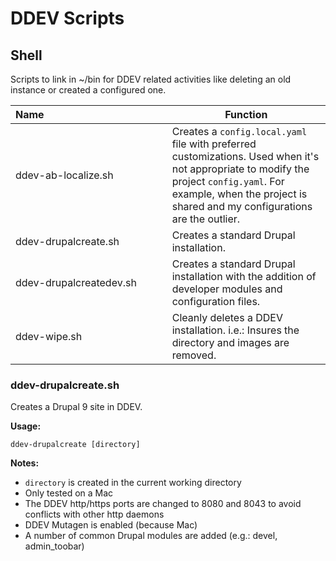 # DDEV Scripts

## Shell

Scripts to link in ~/bin for DDEV related activities like deleting an old instance or created a configured one.

| Name&nbsp;&nbsp;&nbsp;&nbsp;&nbsp;&nbsp;&nbsp;&nbsp;&nbsp;&nbsp;&nbsp;&nbsp;&nbsp;&nbsp;&nbsp;&nbsp;&nbsp;&nbsp;&nbsp;&nbsp;&nbsp;&nbsp;&nbsp;&nbsp;&nbsp;&nbsp;&nbsp;&nbsp;&nbsp;&nbsp;&nbsp;&nbsp;&nbsp;&nbsp;&nbsp;&nbsp;&nbsp;&nbsp;&nbsp;&nbsp;&nbsp;&nbsp;&nbsp;&nbsp;| Function |
|:--------------------|-------|
| ddev-ab-localize.sh | Creates a `config.local.yaml` file with preferred customizations. Used when it's not appropriate to modify the project `config.yaml`. For example, when the project is shared and my configurations are the outlier. |
| ddev-drupalcreate.sh | Creates a standard Drupal installation. |
| ddev-drupalcreatedev.sh | Creates a standard Drupal installation with the addition of developer modules and configuration files. |
| ddev-wipe.sh | Cleanly deletes a DDEV installation. i.e.: Insures the directory and images are removed. |

### ddev-drupalcreate.sh

Creates a Drupal 9 site in DDEV.

**Usage:**

`ddev-drupalcreate [directory]`

**Notes:**

- `directory` is created in the current working directory
- Only tested on a Mac
- The DDEV http/https ports are changed to 8080 and 8043 to avoid conflicts with other http daemons
- DDEV Mutagen is enabled (because Mac)
- A number of common Drupal modules are added (e.g.: devel, admin_toobar)
